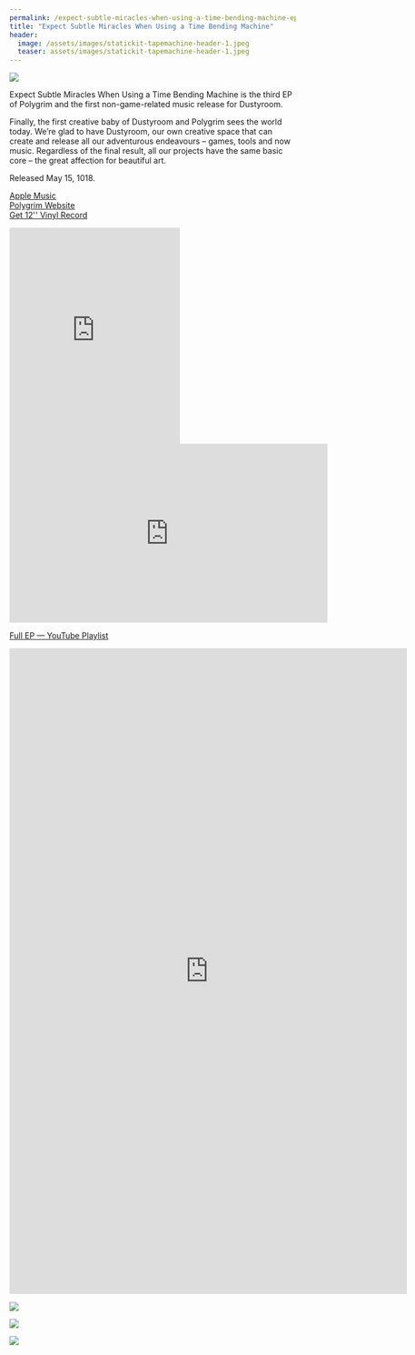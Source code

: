 ```yaml
---
permalink: /expect-subtle-miracles-when-using-a-time-bending-machine-ep/
title: "Expect Subtle Miracles When Using a Time Bending Machine"
header:
  image: /assets/images/statickit-tapemachine-header-1.jpeg
  teaser: assets/images/statickit-tapemachine-header-1.jpeg
---
```


![](https://staging.dustyroom.com/assets/images/dr001_1000x300.jpg)

Expect Subtle Miracles When Using a Time Bending Machine is the third EP of Polygrim and the first non-game-related music release for Dustyroom.  

Finally, the first creative baby of Dustyroom and Polygrim sees the world today. We’re glad to have Dustyroom, our own creative space that can create and release all our adventurous endeavours – games, tools and now music. Regardless of the final result, all our projects have the same basic core – the great affection for beautiful art.  

Released May 15, 1018.

[Apple Music](https://itunes.apple.com/us/album/expect-subtle-miracles-when-using-a-time-bending-machine/1384758502)  
[Polygrim Website](http://polygrimmusic.com/)  
[Get 12'' Vinyl Record](https://polygrim.bandcamp.com/album/expect-subtle-miracles-when-using-a-time-bending-machine)  


<iframe src="https://open.spotify.com/embed?uri=spotify%3Aalbum%3A2lfxi6EMp70aJxpgLXKESZ" width="300" height="380" frameborder="0" allowtransparency="true" allow="encrypted-media"></iframe>

<iframe width="560" height="315" src="https://www.youtube.com/embed/Sn-BSEEvAJo" title="YouTube video player" frameborder="0" allow="accelerometer; autoplay; clipboard-write; encrypted-media; gyroscope; picture-in-picture" allowfullscreen></iframe>

[Full EP — YouTube Playlist](https://youtube.com/playlist?list=PLN96FIkAmGJmWJnLf9bc_tJ8mgKbBWFrV)  

<iframe style="border: 0; width: 700px; height: 1136px;" src="https://bandcamp.com/EmbeddedPlayer/album=445480109/size=large/bgcol=333333/linkcol=0f91ff/transparent=true/" seamless><a href="https://polygrim.bandcamp.com/album/colorspacious">Colorspacious by Polygrim</a></iframe>

![](https://staging.dustyroom.com/assets/images/dr001_vinyl-mockup-front.png)  

![](https://staging.dustyroom.com/assets/images/dr001_vinyl-mockup-back.png)  

![](https://staging.dustyroom.com/assets/images/dr001_vinyl-mockup-insert.png)  

  

